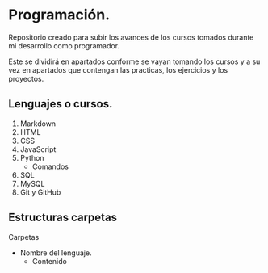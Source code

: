 # Programación.

Repositorio creado para subir los avances de los cursos tomados durante mi desarrollo como programador.

Este se dividirá en apartados conforme se vayan tomando los cursos y a su vez en apartados que contengan las practicas, los ejercicios y los proyectos. 

## Lenguajes o cursos.

1. Markdown
2. HTML
3. CSS
4. JavaScript
5. Python
    * Comandos
6. SQL
7. MySQL
8. Git y GitHub

## Estructuras carpetas

 Carpetas
    
* Nombre del lenguaje.
    * Contenido



